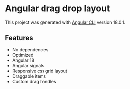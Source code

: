 # Angular drag drop layout

This project was generated with [Angular CLI](https://github.com/angular/angular-cli) version 18.0.1. 

## Features

- No dependencies
- Optimized
- Angular 18
- Angular signals
- Responsive css grid layout
- Draggable items
- Custom drag handles
